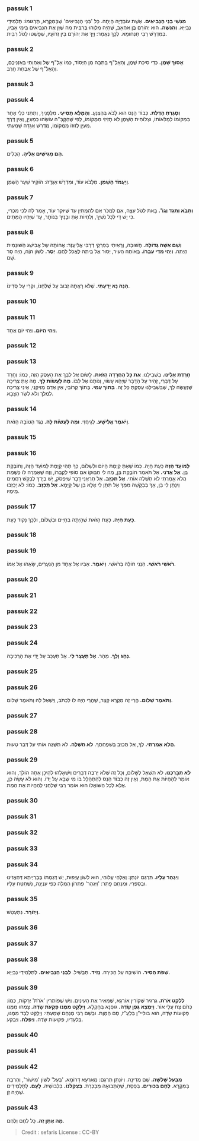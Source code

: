 
### passuk 1
<b>מִנְּשֵׁי בְנֵי הַנְּבִיאִים.</b> אֵשֶׁת עוֹבַדְיָה הָיְתָה. כָּל 'בְּנֵי הַנְּבִיאִים' שֶׁבַּמִּקְרָא, תַּרְגּוּמוֹ: תַּלְמִידֵי נְבִיַּיָּא.
<b>וְהַנּשֶׁה.</b> הוּא יְהוֹרָם בֶּן אַחְאָב, שֶׁהָיָה מַלְוֵהוּ בְּרִבִּית מַה שֶּׁזָּן אֶת הַנְּבִיאִים בִּימֵי אָבִיו, בְּמִדְרַשׁ רַבִּי תַּנְחוּמָא. לְכָךְ נֶאֱמַר: וַיַּךְ אֶת יְהוֹרָם בֵּין זְרוֹעָיו, שֶׁפָּשְׁטוּ לִטֹּל רִבִּית.

### passuk 2
<b>אָסוּךְ שָׁמֶן.</b> כְּדֵי סִיכַת שֶׁמֶן, וְהָאָלֶ"ף בַּתֵּבָה מִן הַיְּסוֹד, כְּמוֹ אָלֶ"ף שֶל וְאַחְוָתִי בְּאָזְנֵיכֶם, וְהָאָלֶ"ף שֶׁל אִבְחַת חָרֶב.

### passuk 3

### passuk 4
<b>וְסָגַרְתְּ הַדֶּלֶת.</b> כְּבוֹד הַנֵּס הוּא לָבֹא בְּהֶצְנֵעַ.
<b>וְהַמָּלֵא תַּסִּיעִי.</b> מִלְּפָנַיִךְ, וְתִתְּנִי כְּלִי אַחֵר בִּמְקוֹמוֹ לְמַלּאוֹתוֹ, וּצְלוֹחִית הַשֶּׁמֶן לֹא תָזִיזִי מִמְּקוֹמוֹ, לְפִי שֶׁהַקָּבָּ"ה עוֹשֵׂהוּ כְּמַעְיָן, וְאֵין דֶּרֶךְ מַעְיָן לְזוּזוֹ מִמְּקוֹמוֹ, מִדְרַשׁ אַגָּדָה שָׁמַעְתִּי.

### passuk 5
<b>הֵם מַגִּישִׁים אֵלֶיהָ.</b> הַכֵּלִים.

### passuk 6
<b>וַיַּעֲמֹד הַשָּׁמֶן.</b> מִלָּבֹא עוֹד, וּמִדְרַשׁ אַגָּדָה: הוֹקִיר שַׁעַר הַשֶּׁמֶן.

### passuk 7
<b>וַתָּבֹא וַתַּגֵּד וְגוֹ'.</b> בָּאת לִטֹּל עֵצָה, אִם לִמְכֹּר אִם לְהַמְתִּין עַד שֶׁיּוּקַר עוֹד, אָמַר לָהּ לְכִי מִכְרִי, כִּי יֵשׁ דַּי לְכָל נִשְׁיֵךְ, וְלִחְיוֹת אַתְּ וּבָנַיִךְ בַּנּוֹתָר, עַד שֶׁיִּחְיוּ הַמֵּתִים.

### passuk 8
<b>וְשָׁם אִשָּׁה גְדוֹלָה.</b> חֲשׁוּבָה, וְרָאִיתִי בְּפִרְקֵי דְרַבִּי אֱלִיעֶזֶר: אֲחוֹתָהּ שֶל אֲבִישַׁג הַשּׁוּנַמִּית הָיְתָה.
<b>וַיְהִי מִדֵּי עָבְרוֹ.</b> בְּאוֹתָהּ הָעִיר, יָסוּר אֶל בֵּיתָהּ לֶאֱכֹל לָחֶם.
<b>יָסֻר.</b> לְשׁוֹן הוֶֹה, הָיָה סָר שָׁם.

### passuk 9
<b>הִנֵּה נָא יָדַעְתִּי.</b> שֶׁלֹּא רָאֲתָה זְבוּב עַל שֻׁלְחָנוֹ, וּקֶרִי עַל סְדִינוֹ.

### passuk 10

### passuk 11
<b>וַיְהִי הַיּוֹם.</b> וַיְהִי יוֹם אֶחָד.

### passuk 12

### passuk 13
<b>חָרַדְתְּ אֵלֵינוּ.</b> בִּשְׁבִילֵנוּ.
<b>אֶת כָּל הַחֲרָדָה הַזֹּאת.</b> לָשׂוּם אֶל לִבֵּךְ אֶת הָעֵסֶק הַזֶּה, כְּמוֹ: וְחָרֵד עַל דְּבָרִי, זָהִיר עַל הַדָּבָר שֶׁיְּהֵא עָשׂוּי, וְנוֹתְנוֹ אֶל לִבּוֹ.
<b>מֶה לַעֲשׂוֹת לָךְ.</b> מָה אַתְּ צְרִיכָה שֶׁנַּעֲשֶׂה לָךְ, שֶׁבִּשְׁבִילֵנוּ עָסַקְתְּ כָּל זֶה.
<b>בְּתוֹךְ עַמִּי.</b> בְּתוֹךְ קְרוֹבַי, אֵין אָדָם מַזִּיקֵנִי, אֵינִי צְרִיכָה לְמֶלֶךְ וְלֹא לְשַׂר הַצָּבָא.

### passuk 14
<b>וַיֹּאמֶר אֱלִישָׁע.</b> לְגֵיחֲזִי.
<b>וּמֶה לַעֲשׂוֹת לָהּ.</b> נֶגֶד הַטּוֹבָה הַזֹּאת.

### passuk 15

### passuk 16
<b>לַמּוֹעֵד הַזֶּה</b> כָּעֵת חַיָּה. כְּמוֹ שֶׁאַתְּ קַיֶּמֶת הַיּוֹם וּלְשָׁלוֹם, כָּךְ תְּהִי קַיֶּמֶת לַמּוֹעֵד הַזֶּה, וְחוֹבֶקֶת בֵּן.
<b>אַל אֲדֹנִי.</b> אַל תֹּאמַר חוֹבֶקֶת בֵּן, מַה לִּי חִבּוּקוֹ אִם סוֹפִי לְקָבְרוֹ, וְזֶה שֶׁאָמְרָה לּוֹ כְּשֶׁמֵּת הֲלֹא אָמַרְתִּי לֹא תַשְׁלֶה אוֹתִי.
<b>אַל תְּכַזֵּב.</b> אַל תַּרְאֵנִי דָּבָר שֶׁיִּפְסֹק, יֵשׁ בְּיָדְךָ לְבַקֵּשׁ רַחֲמִים וְיִנָּתֵן לִי בֵּן, אַךְ בְּבַקָּשָׁה מִמְּךָ אַל תִּתֵּן לִי אֶלָּא בֵּן שֶל קַיָּמָא.
<b>אַל תְּכַזֵּב.</b> כְּמוֹ: לֹא יְכַזְּבוּ מֵימָיו.

### passuk 17
<b>כָּעֵת חַיָּה.</b> כָּעֵת הַזֹּאת שֶׁהָיְתָה בְחַיִּים וּבְשָׁלוֹם, וּלְכָךְ נָקוּד כָּעֵת.

### passuk 18

### passuk 19
<b>רֹאשִׁי רֹאשִׁי.</b> הִנְנִי חוֹלֶה בְּרֹאשִׁי.
<b>וַיֹּאמֶר.</b> אָבִיו אֶל אֶחָד מִן הַנְּעָרִים, שָׂאֵהוּ אֶל אִמּוֹ.

### passuk 20

### passuk 21

### passuk 22

### passuk 23

### passuk 24
<b>נְהַג וָלֵךְ.</b> מַהֵר.
<b>אַל תַּעֲצָר לִי.</b> אַל תְּעַכֵּב עַל יָדִי אֶת הָרְכִיבָה.

### passuk 25

### passuk 26
<b>וַתֹּאמֶר שָׁלוֹם.</b> הֲרֵי זֶה מִקְרָא קָצָר, שֶׁהֲרֵי הָיָה לוֹ לִכְתֹּב, וַיִּשְׁאַל לָהּ וַתֹּאמֶר שָׁלוֹם.

### passuk 27

### passuk 28
<b>הֲלֹא אָמַרְתִּי.</b> לְךָ, אַל תְּכַזֵּב בְּשִׁפְחָתֶךָ.
<b>לֹא תַשְׁלֶה.</b> לֹא תַשְׁגֶּה אוֹתִי עַל דְּבַר טָעוּת.

### passuk 29
<b>לֹא תְבָרְכֶנּוּ.</b> לֹא תִּשְׁאַל לְשָׁלוֹם, וְכָל זֶה שֶׁלֹּא יַרְבֶּה דְבָרִים וְיִשְׁאָלֵהוּ לְהֵיכָן אַתָּה הוֹלֵךְ, וְהוּא אוֹמֵר לְהַחֲיוֹת אֶת הַמֵּת, וְאֵין זֶה כְּבוֹד הַנֵּס לְהִתְהַלֵּל בּוֹ מִי שֶׁבָּא עַל יָדוֹ. וְהוּא לֹא עָשָׂה כֵּן, אֶלָּא לְכָל הַשּׁוֹאֲלוֹ הוּא אוֹמֵר רַבִּי שְׁלָחַנִי לְהַחֲיוֹת אֶת הַמֵּת.

### passuk 30

### passuk 31

### passuk 32

### passuk 33

### passuk 34
<b>וַיִּגְהַר עָלָיו.</b> תִּרְגֵּם יוֹנָתָן: וְאַלְהֵי עֲלוֹהִי, הוּא לְשׁוֹן עֲיֵפוּת, יֵשׁ דֻּגְמָתוֹ בְּבָרַיְיתָא דְּהַאֲזִינוּ וּבְסִפְרִי. וּמְנַחֵם פָּתַר: 'וַיִּגְהַר' פִּתְרוֹן הַמִּלָּה כְּפִי עִנְיָנָהּ, נִשְׁתַּטַּח עָלָיו.

### passuk 35
<b>וַיְזוֹרֵר.</b> נִתְעַטֵּשׁ.

### passuk 36

### passuk 37

### passuk 38
<b>שְׁפֹת הַסִּיר.</b> הוֹשִׁיבָהּ עַל הַכִּירָה.
<b>נָזִיד.</b> תַּבְשִׁיל.
<b>לִבְנֵי הַנְּבִיאִים.</b> לְתַלְמִידֵי נְבִיַּיָּא.

### passuk 39
<b>לְלַקֵּט אֹרֹת.</b> גַּרְגִּיר שֶׁקּוֹרִין אוֹרְגָּא, שֶׁמֵּאִיר אֶת הָעֵינַיִם. וְיֵשׁ שֶׁפּוֹתְרִין 'אֹרֹת' יְרָקוֹת, כְּמוֹ: כְּחֹם צַח עֲלֵי אוֹר.
<b>וַיִּמְצָא גֶּפֶן שָׂדֶה.</b> גּוּפְנָא בְּחַקְלָא.
<b>וַיְלַקֵּט מִמֶּנּוּ פַּקֻּעֹת שָׂדֶה.</b> צָמְחוּ מִמֶּנּוּ פַּקּוּעוֹת שָׂדֶה, הוּא בוליי"ן בְּלַעַ"ז, סַם הַמָּוֶת. וּבְשֵׁם רַבִּי מְנַחֵם שָׁמַעְתִּי: וַיְלַקֵּט לְבַד מִמֶּנּוּ, בִּלְעָדָיו, פַּקּוּעוֹת שָׂדֶה.
<b>וַיְפַלַּח.</b> וַיְבַקַּע.

### passuk 40

### passuk 41

### passuk 42
<b>מִבַּעַל שָׁלִשָׁה.</b> שֵׁם מְדִינָה. וְיוֹנָתָן תִּרְגֵּם: מֵאַרְעָא דָּרוֹמָא. 'בַּעַל' לְשׁוֹן 'מִישׁוֹר', וְהַרְבֵּה בַּמִּקְרָא.
<b>לֶחֶם בִּכּוּרִים.</b> בְּפֶסַח, שֶׁהַתְּבוּאָה מְבַכֶּרֶת.
<b>בְּצִקְלֹנוֹ.</b> בִּלְבוּשֵׁיהּ.
<b>לָעָם.</b> לַתַּלְמִידִים שֶׁהָיָה זָן.

### passuk 43
<b>מַה אֶתֵּן זֶה.</b> כָּל לֶחֶם וְלֶחֶם.

>Credit : sefaris
>License : CC-BY